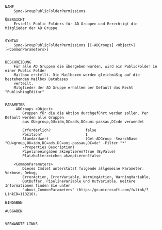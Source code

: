 ﻿```

NAME
    Sync-GroupPublicFolderPermissions
    
ÜBERSICHT
    Erstellt Public Folders für AD Gruppen und Berechtigt die Mitglieder der AD Gruppe
    
    
SYNTAX
    Sync-GroupPublicFolderPermissions [[-ADGroups] <Object>] [<CommonParameters>]
    
    
BESCHREIBUNG
    Für alle AD Gruppen die übergeben wurden, wird ein PublicFolder in einer Public Folder
    Mailbox erstellt. Die Mailboxen werden gleichmäßig auf die bestehenden Mailbox Databases
    verteilt.
    Mitglieder der AD Gruppe erhalten per Default das Recht "PublishingEditor"
    

PARAMETER
    -ADGroups <Object>
        Gruppen für die die Aktion durchgeführt werden sollen. Per Default werden alle Gruppen 
        aus OU=group,OU=idm,DC=ads,DC=uni-passau,DC=de verwendet
        
        Erforderlich?                false
        Position?                    1
        Standardwert                 (Get-ADGroup -SearchBase "OU=group,OU=idm,DC=ads,DC=uni-passau,DC=de" -Filter "*" 
        -Properties Description)
        Pipelineeingaben akzeptieren?true (ByValue)
        Platzhalterzeichen akzeptieren?false
        
    <CommonParameters>
        Dieses Cmdlet unterstützt folgende allgemeine Parameter: Verbose, Debug,
        ErrorAction, ErrorVariable, WarningAction, WarningVariable,
        OutBuffer, PipelineVariable und OutVariable. Weitere Informationen finden Sie unter 
        "about_CommonParameters" (https:/go.microsoft.com/fwlink/?LinkID=113216). 
    
EINGABEN
    
AUSGABEN
    
    
VERWANDTE LINKS



```

